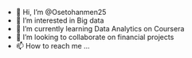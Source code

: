 - 👋 Hi, I’m @Osetohanmen25
- 👀 I’m interested in Big data
- 🌱 I’m currently learning Data Analytics on Coursera
- 💞️ I’m looking to collaborate on financial projects
- 📫 How to reach me ...

<!---
Osetohanmen25/Osetohanmen25 is a ✨ special ✨ repository because its `README.md` (this file) appears on your GitHub profile.
You can click the Preview link to take a look at your changes.
--->
